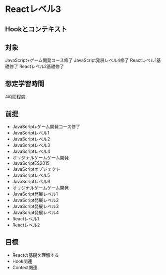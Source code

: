 # Reactレベル3
## Hookとコンテキスト

## 対象
JavaScript+ゲーム開発コース修了 
JavaScript発展レベル4修了 
Reactレベル1基礎修了 
Reactレベル2基礎修了 

## 想定学習時間
4時間程度 

## 前提
* JavaScript+ゲーム開発コース修了
* JavaScriptレベル1
* JavaScriptレベル2
* JavaScriptレベル3
* JavaScriptレベル4
* オリジナルゲームゲーム開発
* JavaScriptES2015
* JavaScriptオブジェクト
* JavaScriptレベル5
* JavaScriptレベル6
* オリジナルゲームゲーム開発
* JavaScript発展レベル1
* JavaScript発展レベル2
* JavaScript発展レベル3
* JavaScript発展レベル4
* Reactレベル1
* Reactレベル2

## 目標
* Reactの基礎を理解する
* Hook関連
* Context関連
